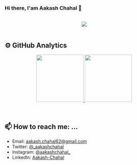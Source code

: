 ### Hi there, I'am Aakash Chahal 👋

<br>

<div align="center">
  <img src="https://media1.tenor.com/images/9fb771fb621c29b0a2eae945b5ceeeb3/tenor.gif?itemid=19019116"></img>
</div>

<br>
 
 ## ⚙️ GitHub Analytics
<p align="center">
  <a href="https://github.com/aakashchahal">
    <img height="150em" src="https://github-readme-stats.vercel.app/api/top-langs/?username=aakashchahal&layout=compact&theme=dracula&langs_count=12" />
    <img height="150em" src="https://github-readme-stats.vercel.app/api?username=aakashchahal&count_private=true&show_icons=true&theme=dracula" />
  </a>
</p>

<br>

## 📫 How to reach me: ...
  * Email: aakash.chahal62@gmail.com
  * Twitter: [@_aakashchahal](https://twitter.com/_aakashchahal)
  * Instagram: [@aakashchahal_](https://www.instagram.com/aakashchahal_/)
  * LinkedIn: [Aakash-Chahal](https://www.linkedin.com/in/aakash-chahal/)

<!--
**AakashChahal/AakashChahal** is a ✨ _special_ ✨ repository because its `README.md` (this file) appears on your GitHub profile.

Here are some ideas to get you started:

- 🔭 I’m currently working on ...
- 🌱 I’m currently learning ...
- 👯 I’m looking to collaborate on ...
- 🤔 I’m looking for help with ...
- 💬 Ask me about ...
- 📫 How to reach me: ...
- 😄 Pronouns: ...
- ⚡ Fun fact: ...
-->
